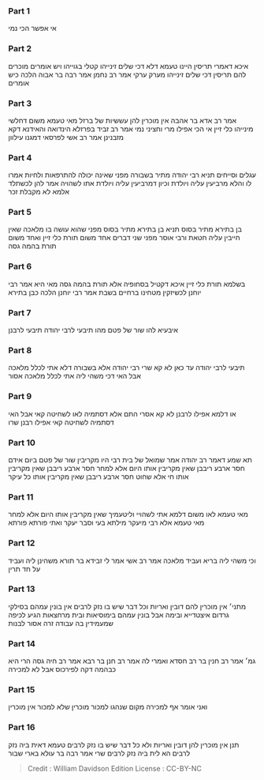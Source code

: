 
### Part 1
אי אפשר הכי נמי

### Part 2
איכא דאמרי תריסין היינו טעמא דלא דכי שלים זינייהו קטלי בגוייהו ויש אומרים מוכרים להם תריסין דכי שלים זינייהו מערק ערקי אמר רב נחמן אמר רבה בר אבוה הלכה כיש אומרים

### Part 3
אמר רב אדא בר אהבה אין מוכרין להן עששיות של ברזל מאי טעמא משום דחלשי מינייהו כלי זיין אי הכי אפילו מרי וחציני נמי אמר רב זביד בפרזלא הינדואה והאידנא דקא מזבנינן אמר רב אשי לפרסאי דמגנו עילוון

### Part 4
עגלים וסייחים תניא רבי יהודה מתיר בשבורה מפני שאינה יכולה להתרפאות ולחיות אמרו לו והלא מרביעין עליה ויולדת וכיון דמרביעין עליה ויולדת אתו לשהויה אמר להן לכשתלד אלמא לא מקבלת זכר

### Part 5
בן בתירא מתיר בסוס תניא בן בתירא מתיר בסוס מפני שהוא עושה בו מלאכה שאין חייבין עליה חטאת ורבי אוסר מפני שני דברים אחד משום תורת כלי זיין ואחד משום תורת בהמה גסה

### Part 6
בשלמא תורת כלי זיין איכא דקטיל בסחופיה אלא תורת בהמה גסה מאי היא אמר רבי יוחנן לכשיזקין מטחינו ברחיים בשבת אמר רבי יוחנן הלכה כבן בתירא

### Part 7
איבעיא להו שור של פטם מהו תיבעי לרבי יהודה תיבעי לרבנן

### Part 8
תיבעי לרבי יהודה עד כאן לא קא שרי רבי יהודה אלא בשבורה דלא אתי לכלל מלאכה אבל האי דכי משהי ליה אתי לכלל מלאכה אסור

### Part 9
או דלמא אפילו לרבנן לא קא אסרי התם אלא דסתמיה לאו לשחיטה קאי אבל האי דסתמיה לשחיטה קאי אפילו רבנן שרו

### Part 10
תא שמע דאמר רב יהודה אמר שמואל של בית רבי היו מקריבין שור של פטם ביום אידם חסר ארבע ריבבן שאין מקריבין אותו היום אלא למחר חסר ארבע ריבבן שאין מקריבין אותו חי אלא שחוט חסר ארבע ריבבן שאין מקריבין אותו כל עיקר

### Part 11
מאי טעמא לאו משום דלמא אתי לשהויי וליטעמיך שאין מקריבין אותו היום אלא למחר מאי טעמא אלא רבי מיעקר מילתא בעי וסבר יעקר ואתי פורתא פורתא

### Part 12
וכי משהי ליה בריא ועביד מלאכה אמר רב אשי אמר לי זבידא בר תורא משהינן ליה ועביד על חד תרין

### Part 13
מתני׳ אין מוכרין להם דובין ואריות וכל דבר שיש בו נזק לרבים אין בונין עמהם בסילקי גרדום איצטדייא ובימה אבל בונין עמהם בימוסיאות ובית מרחצאות הגיע לכיפה שמעמידין בה עבודה זרה אסור לבנות

### Part 14
גמ׳ אמר רב חנין בר רב חסדא ואמרי לה אמר רב חנן בר רבא אמר רב חיה גסה הרי היא כבהמה דקה לפירכוס אבל לא למכירה

### Part 15
ואני אומר אף למכירה מקום שנהגו למכור מוכרין שלא למכור אין מוכרין

### Part 16
תנן אין מוכרין להן דובין ואריות ולא כל דבר שיש בו נזק לרבים טעמא דאית ביה נזק לרבים הא לית ביה נזק לרבים שרי אמר רבה בר עולא בארי שבור

>Credit : William Davidson Edition
>License : CC-BY-NC